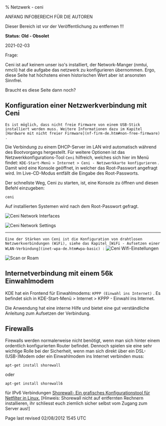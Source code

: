 % Netzwerk - ceni

 ANFANG   INFOBEREICH FÜR DIE AUTOREN
 
 Dieser Bereich ist vor der Veröffentlichung zu entfernen !!!
 
 **Status: Old - Obsolet**

2021-02-03

Frage: 

Ceni ist auf keinem unser iso's  installiert, der Network-Manger (nmtui, nmcli) hat die aufgabe das netzwerk zu konfigurieren übernommen.
Ergo, diese Seite hat höchstens einen historischen Wert aber ist ansonsten Sinnfrei.

Braucht es diese Seite dann noch?

## Konfiguration einer Netzwerkverbindung mit Ceni

`Es ist möglich, dass nicht freie Firmware von einem USB-Stick installiert werden muss. Weitere Informationen dazu im Kapitel [Hardware mit nicht freier Firmware](nf-firm-de.htm#non-free-firmware) .` 

Die Verbindung zu einem DHCP-Server im LAN wird automatisch während des Bootvorgangs hergestellt. Für weitere Optionen ist das Netzwerkkonfigurations-Tool `Ceni`  hilfreich, welches sich hier im Menü findet: `KDE-Start-Menü > Internet > Ceni - Netzwerkkarte konfigurieren` . Damit wird eine Konsole geöffnet, in welcher das Root-Passwort angefragt wird. Im Live-CD-Modus entfällt die Eingabe des Root-Passworts.

Der schnellste Weg, Ceni zu starten, ist, eine Konsole zu öffnen und diesen Befehl einzugeben:

~~~
ceni
~~~

Auf installierten Systemen wird nach dem Root-Passwort gefragt.

![Ceni Network Interfaces](../images-common/images-netcard/Ceni-interface-selection-01.png "Ceni Netzwerkgeräte") 

![Ceni Network Settings](../images-common/images-netcard/Ceni-static-network-configuration-02.png "Ceni Netzwerkeinstellunen") 

---

 `Eine der Stärken von Ceni ist die Konfiguration von drahtlosen Netzwerkverbindungen (WiFi), siehe das Kapitel [WiFi - Aufsetzen einer WLAN-Verbindung](inet-wpa-de.htm#wpa-basic) :`
![Ceni Wifi-Einstellungen](../images-common/images-netcard/Ceni-wireless-network-selection-02.png "Ceni Wireless Settings") 

![Scan or Roam](../images-common/images-netcard/Ceni-wireless-network-configuration-01.png "Ceni Scannen oder Roamen") 

<div class="divider" id="dial-mod"></div>

## Internetverbindung mit einem 56k Einwahlmodem

KDE hat ein Frontend für Einwahlmodems: `KPPP (Einwahl ins Internet)` . Es befindet sich in KDE-Start-Menü > Internet > KPPP - Einwahl ins Internet.

Die Anwendung hat eine interne Hilfe und bietet eine gut verständliche Anleitung zum Aufsetzen der Verbindung.

<div class="divider" id="firewalls"></div>

## Firewalls

Firewalls werden normalerweise nicht benötigt, wenn man sich hinter einem ordentlich konfigurierten Router befindet. Dennoch spielen sie eine sehr wichtige Rolle bei der Sicherheit, wenn man sich direkt über ein DSL-(USB-)Modem oder ein Einwahlmodem ins Internet verbinden muss:

~~~
apt-get install shorewall
~~~

oder

~~~
apt-get install shorewall6 
~~~

für IPv6 Verbindungen
[Shorewall- Ein grafisches Konfigurationstool für Netfilter in Linux.](http://www.shorewall.net/)  [Hinweis: Shorewall nicht auf entfernten Rechnern installieren, ihr schliesst euch ziemlich sicher selbst vom Zugang zum Server aus!] 

<div id="rev">Page last revised 02/08/2012 1545 UTC</div>
